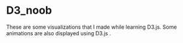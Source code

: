 # D3_noob
These are some visualizations that I made while learning D3.js.
Some animations are also displayed using D3.js .
